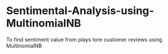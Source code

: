 # Sentimental-Analysis-using-MultinomialNB
To find sentiment value from plays tore customer reviews using  MultinomialNB
